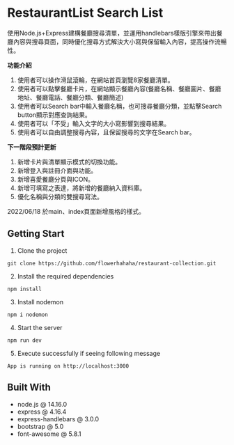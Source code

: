 # RestaurantList Search List
使用Node.js+Express建構餐廳搜尋清單，並運用handlebars樣版引擎來帶出餐廳內容與搜尋頁面，同時優化搜尋方式解決大小寫與保留輸入內容，提高操作流暢性。

**功能介紹**
1. 使用者可以操作滑鼠滾輪，在網站首頁瀏覽8家餐廳清單。
2. 使用者可以點擊餐廳卡片，在網站顯示餐廳內容(餐廳名稱、餐廳圖片、餐廳地址、餐廳電話、餐廳分類、餐廳簡述)
3. 使用者可以Search bar中輸入餐廳名稱，也可搜尋餐廳分類，並點擊Search button顯示對應查詢結果。
4. 使用者可以「不受」輸入文字的大小寫影響到搜尋結果。
5. 使用者可以自由調整搜尋內容，且保留搜尋的文字在Search bar。

**下一階段預計更新**
1. 新增卡片與清單顯示模式的切換功能。
2. 新增登入與註冊介面與功能。
3. 新增喜愛餐廳分頁與ICON。
4. 新增可填寫之表達，將新增的餐廳納入資料庫。
5. 優化名稱與分類的雙搜尋寫法。


2022/06/18 於main、index頁面新增風格的樣式。

## Getting Start

1.  Clone the project

```
git clone https://github.com/flowerhahaha/restaurant-collection.git
```

2.  Install the required dependencies

```
npm install
```

3.  Install nodemon

```
npm i nodemon
```

4.  Start the server

```
npm run dev
```

5.  Execute successfully if seeing following message

```
App is running on http://localhost:3000
```

## Built With

-   node.js @ 14.16.0
-   express @ 4.16.4
-   express-handlebars @ 3.0.0
-   bootstrap @ 5.0
-   font-awesome @ 5.8.1

